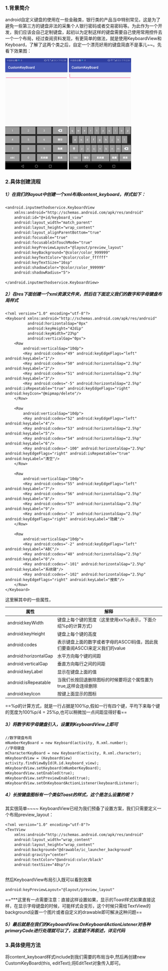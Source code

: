 ### 1.背景简介
android自定义键盘的使用在一些金融类，银行类的产品当中特别常见，这是为了避免一些第三方的键盘非法的采集个人银行密码或者交易密码等。为此作为一个开发，我们应该会自己定制键盘，起初以为定制这样的键盘需要自己使用常用控件去一个一个布局，经过查阅资料发现，有更简单的做法，就是使用KeyboardView和Keyboard，了解了这两个类之后，自定一个漂亮好用的键盘简直不是事儿~~。先看下效果图：

<img src="https://raw.githubusercontent.com/KM-BUG/CustomKeyBoard/master/number.png" width="200px"/> <img src="https://raw.githubusercontent.com/KM-BUG/CustomKeyBoard/master/character.png" width="200px"/>

### 2.具体创建流程
##### 1）在我们的layout中创建一个xml布局content_keyboard，样式如下：

```
<android.inputmethodservice.KeyboardView
    xmlns:android="http://schemas.android.com/apk/res/android"
    android:id="@+id/keyboard_view"
    android:layout_width="match_parent"
    android:layout_height="wrap_content"
    android:layout_alignParentBottom="true"
    android:focusable="true"
    android:focusableInTouchMode="true"
    android:keyPreviewLayout="@layout/preview_layout"
    android:keyBackground="@color/color_999999"
    android:keyTextColor="@color/color_ffffff"
    android:keyTextSize="16sp"
    android:shadowColor="@color/color_999999"
    android:shadowRadius="5">

</android.inputmethodservice.KeyboardView>
```
##### 2）在res下面创建一个xml资源文件夹，然后在下面定义我们的数字和字母键盘布局样式

```
<?xml version="1.0" encoding="utf-8"?>
<Keyboard xmlns:android="http://schemas.android.com/apk/res/android"
          android:horizontalGap="0px"
          android:keyHeight="42dip"
          android:keyWidth="23%p"
          android:verticalGap="0px">
    <Row
        android:verticalGap="10dp">
        <Key android:codes="49" android:keyEdgeFlags="left" android:keyLabel="1"/>
        <Key android:codes="50" android:horizontalGap="2.5%p" android:keyLabel="2"/>
        <Key android:codes="51" android:horizontalGap="2.5%p" android:keyLabel="3"/>
        <Key android:codes="-5" android:horizontalGap="2.5%p" android:isRepeatable="true" android:keyEdgeFlags="right" android:keyIcon="@mipmap/delete"/>
    </Row>

    <Row
        android:verticalGap="10dp">
        <Key android:codes="52" android:keyEdgeFlags="left" android:keyLabel="4"/>
        <Key android:codes="53" android:horizontalGap="2.5%p" android:keyLabel="5"/>
        <Key android:codes="54" android:horizontalGap="2.5%p" android:keyLabel="6"/>
        <Key android:codes="-100" android:horizontalGap="2.5%p" android:keyEdgeFlags="right" android:isRepeatable="true" android:keyLabel="清空"/>
    </Row>

    <Row
        android:verticalGap="10dp">
        <Key android:codes="55" android:keyEdgeFlags="left" android:keyLabel="7"/>
        <Key android:codes="56" android:horizontalGap="2.5%p" android:keyLabel="8"/>
        <Key android:codes="57" android:horizontalGap="2.5%p" android:keyLabel="9"/>
        <Key android:codes="-3" android:horizontalGap="2.5%p" android:keyEdgeFlags="right" android:keyLabel="隐藏"/>
    </Row>

    <Row
        android:verticalGap="10dp">
        <Key android:codes="-2" android:keyEdgeFlags="left" android:keyLabel="ABC"/>
        <Key android:codes="48" android:horizontalGap="2.5%p" android:keyLabel="0"/>
        <Key android:codes="-101" android:horizontalGap="2.5%p" android:keyLabel="系统键"/>
        <Key android:codes="-102" android:horizontalGap="2.5%p" android:keyEdgeFlags="right" android:keyLabel="搜索"/>
    </Row>
</Keyboard>
```
这里解其中的一些属性，

属性 | 解释
---|---
android:keyWidth|键盘上每个键的宽度（这里使用xx%p表示，下面介绍%p的计算方式）
android:keyHeight|键盘上每个键的高度
android:codes | 表示键盘上面的数字或者字母的ASCCI码值，因此我们要查阅ASCCI来定义我们的value
android:horizontalGap | 水平方向每个键的间距
android:verticalGap|垂直方向每行之间的间距
android:keyLabel|显示在键盘上面的值
android:isRepeatable|当我们长按回退删除图标的时候要将这个属性置为true,这样会连续删除
android:keyIcon|按键上面显示的图标

==%p的计算方式，就是一行占据是100%p,假如一行有四个键，平均下来每个键的宽度为100%p/4 = 25%p,也可以稍微加一点间距显得好看==

##### 3）将数字和字母键盘引入，设置到KeyboardView上即可

```
//数字键盘布局
mNumberKeyBoard = new Keyboard(activity, R.xml.number);
//字母键盘
mCharacterKeyBoard = new Keyboard(activity, R.xml.character);
mKeyboardView = (KeyboardView) activity.findViewById(R.id.keyboard_view);
mKeyboardView.setKeyboard(mNumberKeyBoard);
mKeyboardView.setEnabled(true);
mKeyboardView.setPreviewEnabled(true);
mKeyboardView.setOnKeyboardActionListener(keyboardListener);
```

##### 4）长按键盘图标有一个类似Toast的样式，这个是怎么设置的呢？
其实很简单~~~~
KeyboardView已经为我们预备了设置方案，我们只需要定义一个布局preview_layout：

```
<?xml version="1.0" encoding="utf-8"?>
<TextView
    xmlns:android="http://schemas.android.com/apk/res/android"
    android:layout_width="wrap_content"
    android:layout_height="wrap_content"
    android:background="@drawable/ic_launcher_background"
    android:gravity="center"
    android:textColor="@android:color/black"
    android:textSize="40sp"/>


```
然后KeyboardView布局引入既可以看到效果

```
android:keyPreviewLayout="@layout/preview_layout"
```
==***这里有一点需要注意：直接这样设置如果，显示的Toast样式如果直接这样，在显示字母键盘的时候，可能样式会变形，这个时候只需给TextView的background设置一个图片或者自定义的drawable即可解决这种问题==

##### 5）最后就是在我们的KeyboardView.OnKeyboardActionListener对各种primaryCode进行处理就可以了，这里就不再叙述，详见代码

### 3.具体使用方法

将content_keyboard样式include到我们需要的布局当中,然后再创建new CustomKeyBoard(this, editText);将EditText对象传入即可。